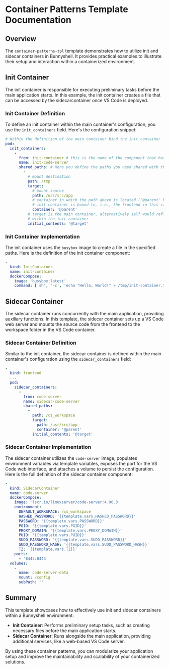 # Container Patterns Template Documentation

## Overview
The `container-patterns-tpl` template demonstrates how to utilize init and sidecar containers in Bunnyshell. It provides practical examples to illustrate their setup and interaction within a containerized environment.

## Init Container
The init container is responsible for executing preliminary tasks before the main application starts. In this example, the init container creates a file that can be accessed by the sidecarcontainer once VS Code is deployed.

### Init Container Definition
To define an init container within the main container's configuration, you use the `init_containers` field. Here's the configuration snippet:

```yaml
# Within the definition of the main container bind the init container
pod:
  init_containers: 
    - 
      from: init-container # this is the name of the component that has the kind InitContainer
      name: init-code-server
      shared_paths: # Here you define the paths you need shared with the main container
        - 
          # mount destination
          path: /tmp 
          target:
            # mount source
            path: /usr/src/app 
            # container in which the path above is located ('@parent' here is the container where the 
            # init container is bound to, i.e., the frontend in this case)
            container: '@parent' 
          # target is the main container, alternatively self would reflect that the content should be the content 
          # within the init-container
          initial_contents: '@target' 
```

### Init Container Implementation
The init container uses the `busybox` image to create a file in the specified paths. Here is the definition of the init container component:

```yaml
- 
  kind: InitContainer
  name: init-container
  dockerCompose:
    image: 'busybox:latest'
    command: ['sh', '-c', 'echo "Hello, World!" > /tmp/init-container.txt']
```

## Sidecar Container
The sidecar container runs concurrently with the main application, providing auxiliary functions. In this template, the sidecar container sets up a VS Code web server and mounts the source code from the frontend to the workspace folder in the VS Code container.

### Sidecar Container Definition
Similar to the init container, the sidecar container is defined within the main container's configuration using the `sidecar_containers` field:

```yaml
- 
  kind: frontend
  ...
  pod: 
    sidecar_containers:
      -
        from: code-server
        name: sidecar-code-server
        shared_paths:
          -
            path: /cs_workspace
            target:
              path: /usr/src/app
              container: '@parent'
            initial_contents: '@target'
```

### Sidecar Container Implementation
The sidecar container utilizes the `code-server` image, populates environment variables via template variables, exposes the port for the VS Code web interface, and attaches a volume to persist the configuration. Here is the full definition of the sidecar container component:

```yaml
- 
  kind: SidecarContainer
  name: code-server
  dockerCompose:
    image: 'lscr.io/linuxserver/code-server:4.90.3'
    environment:
      DEFAULT_WORKSPACE: /cs_workspace
      HASHED_PASSWORD: '{{template.vars.HASHED_PASSWORD}}'
      PASSWORD: '{{template.vars.PASSWORD}}'
      PGID: '{{template.vars.PGID}}'
      PROXY_DOMAIN: '{{template.vars.PROXY_DOMAIN}}'
      PUID: '{{template.vars.PUID}}'
      SUDO_PASSWORD: '{{template.vars.SUDO_PASSWORD}}'
      SUDO_PASSWORD_HASH: '{{template.vars.SUDO_PASSWORD_HASH}}'
      TZ: '{{template.vars.TZ}}'
    ports:
      - '8443:8443'
  volumes:
    -
      name: code-server-data
      mount: /config
      subPath: ''
```

## Summary
This template showcases how to effectively use init and sidecar containers within a Bunnyshell environment:
- **Init Container**: Performs preliminary setup tasks, such as creating necessary files before the main application starts.
- **Sidecar Container**: Runs alongside the main application, providing additional services, like a web-based VS Code server.

By using these container patterns, you can modularize your application setup and improve the maintainability and scalability of your containerized solutions.